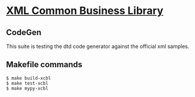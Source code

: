 # [XML Common Business Library](http://www.xcbl.org/xcbl35/xcbl35.shtml)

## CodeGen

This suite is testing the dtd code generator against the official xml samples.


## Makefile commands

```console
$ make build-xcbl
$ make test-xcbl
$ make mypy-xcbl
```
